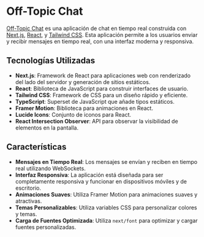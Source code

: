 # Off-Topic Chat

[Off-Topic Chat](https://offtopic-alpha.vercel.app/) es una aplicación de chat en tiempo real construida con [Next.js](https://nextjs.org), [React](https://reactjs.org), y [Tailwind CSS](https://tailwindcss.com). Esta aplicación permite a los usuarios enviar y recibir mensajes en tiempo real, con una interfaz moderna y responsiva.

## Tecnologías Utilizadas

- **Next.js**: Framework de React para aplicaciones web con renderizado del lado del servidor y generación de sitios estáticos.
- **React**: Biblioteca de JavaScript para construir interfaces de usuario.
- **Tailwind CSS**: Framework de CSS para un diseño rápido y eficiente.
- **TypeScript**: Superset de JavaScript que añade tipos estáticos.
- **Framer Motion**: Biblioteca para animaciones en React.
- **Lucide Icons**: Conjunto de iconos para React.
- **React Intersection Observer**: API para observar la visibilidad de elementos en la pantalla.

## Características

- **Mensajes en Tiempo Real**: Los mensajes se envían y reciben en tiempo real utilizando WebSockets.
- **Interfaz Responsiva**: La aplicación está diseñada para ser completamente responsiva y funcionar en dispositivos móviles y de escritorio.
- **Animaciones Suaves**: Utiliza Framer Motion para animaciones suaves y atractivas.
- **Temas Personalizables**: Utiliza variables CSS para personalizar colores y temas.
- **Carga de Fuentes Optimizada**: Utiliza `next/font` para optimizar y cargar fuentes personalizadas.
